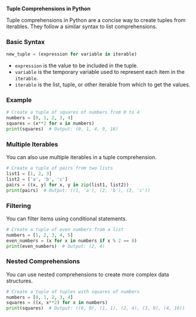 **Tuple Comprehensions in Python**

Tuple comprehensions in Python are a concise way to create tuples from iterables. They follow a similar syntax to list comprehensions.

### Basic Syntax

```python
new_tuple = (expression for variable in iterable)
```

- `expression` is the value to be included in the tuple.
- `variable` is the temporary variable used to represent each item in the `iterable`.
- `iterable` is the list, tuple, or other iterable from which to get the values.

### Example

```python
# Create a tuple of squares of numbers from 0 to 4
numbers = [0, 1, 2, 3, 4]
squares = (x**2 for x in numbers)
print(squares)  # Output: (0, 1, 4, 9, 16)
```

### Multiple Iterables

You can also use multiple iterables in a tuple comprehension.

```python
# Create a tuple of pairs from two lists
list1 = [1, 2, 3]
list2 = ['a', 'b', 'c']
pairs = ((x, y) for x, y in zip(list1, list2))
print(pairs)  # Output: ((1, 'a'), (2, 'b'), (3, 'c'))
```

### Filtering

You can filter items using conditional statements.

```python
# Create a tuple of even numbers from a list
numbers = [1, 2, 3, 4, 5]
even_numbers = (x for x in numbers if x % 2 == 0)
print(even_numbers)  # Output: (2, 4)
```

### Nested Comprehensions

You can use nested comprehensions to create more complex data structures.

```python
# Create a tuple of tuples with squares of numbers
numbers = [0, 1, 2, 3, 4]
squares = ((x, x**2) for x in numbers)
print(squares)  # Output: ((0, 0), (1, 1), (2, 4), (3, 9), (4, 16))
```
